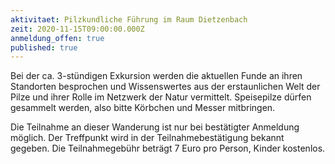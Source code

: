 ```yaml
---
aktivitaet: Pilzkundliche Führung im Raum Dietzenbach
zeit: 2020-11-15T09:00:00.000Z
anmeldung_offen: true
published: true
---
```

Bei der ca. 3-stündigen Exkursion werden die aktuellen Funde an ihren Standorten besprochen und Wissenswertes aus der erstaunlichen Welt der Pilze und ihrer Rolle im Netzwerk der Natur vermittelt. Speisepilze dürfen gesammelt werden, also bitte Körbchen und Messer mitbringen.

Die Teilnahme an dieser Wanderung ist nur bei bestätigter Anmeldung möglich. Der Treffpunkt wird in der Teilnahmebestätigung bekannt gegeben. Die Teilnahmegebühr beträgt 7 Euro pro Person, Kinder kostenlos.
